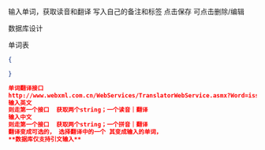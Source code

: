 

输入单词，获取读音和翻译
写入自己的备注和标签
点击保存
可点击删除/编辑

数据库设计

单词表
```json
{

}

单词翻译接口
http://www.webxml.com.cn/WebServices/TranslatorWebService.asmx?Word=issue
输入英文
则走第一个接口  获取两个string；一个读音｜翻译
输入中文
则走第一个接口  获取两个string；一个拼音｜翻译
翻译变成可选的， 选择翻译中的一个 其变成输入的单词，
**数据库仅支持引文输入**
```
